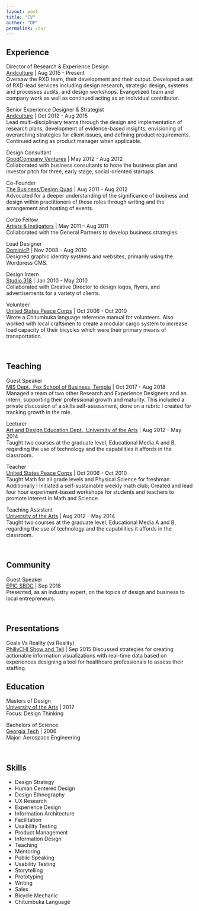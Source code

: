```yaml
---
layout: post
title: "CV"
author: "DP"
permalink: /cv/
---
```

<div class="col23">
  <h2>Experience</h2>
  <p><sans>Director of Research & Experience Design</sans> <br>
  <a href="http://andculture.com" title="Andculture's Homepage">Andculture</a> | Aug 2015 - Present <br>
  Oversaw the RXD team, their development and their output. Developed a set of RXD-lead services including design research, strategic design, systems and processes audits, and design workshops. Evangelized team and company work as well as continued acting as an individual contributor.</p>

  <p><sans>Senior Experience Designer & Strategist</sans> <br>
  <a href="http://andculture.com" title="Andculture's Homepage">Andculture</a> | Oct 2012 - Aug 2015 <br>
  Lead multi-disciplinary teams through the design and implementation of research plans, development of evidence-based insights, envisioning of overarching strategies for client issues, and defining product requirements. Continued acting as product manager when applicable. </p>

  <p><sans>Design Consultant</sans> <br>
  <a href="https://www.crunchbase.com/organization/goodcompany-ventures" title="GoodCompany Ventures' Crunchbase page">GoodCompany Ventures</a> | May 2012 - Aug 2012 <br>
  Collaborated with business consultants to hone the business plan and investor pitch for three, early stage,
social-oriented startups. </p>

  <p><sans>Co-Founder</sans> <br> 
  <a href="https://thebdq.wordpress.com" title="The BDQ's Homepage">The Business/Design Quad</a> | Aug 2011 –  Aug 2012 <br>
    Advocated for a deeper understanding of the significance of business and design within practitioners of those roles through writing and the arrangement and hosting of events. </p>

  <p><sans>Corzo Fellow</sans> <br> 
  <a href="https://www.fastcompany.com/3003867/how-marc-ecko-rebranding-venture-capital-artists-instigators" title="Fast Co. Article">Artists & Instigators</a> | May 2011 – Aug 2011 <br>
    Collaborated with the General Partners to develop business strategies. </p>
    
  <p><sans>Lead Designer</sans> <br> 
  <a href="https://dpresto.github.io" title="This same website">DominicP</a> | Nov 2008 - Aug 2010 <br>
    Designed graphic identity systems and websites, primarily using the Wordpress CMS.</p>

  <p><sans>Design Intern</sans> <br> 
  <a href="http://www.studio318.com" title="Studio 318's Homepage">Studio 318</a> | Jan 2010 - May 2010 <br>
    Collaborated with Creative Director to design logos, flyers, and advertisements for a variety of clients.</p>
    
  <p><sans>Volunteer</sans> <br> 
  <a href="https://www.peacecorps.gov" title="U.S. Peace Corps' Homepage">United States Peace Corps</a> | Oct 2006 - Oct 2010 <br>
    Wrote a Chitumbuka language reference manual for volunteers. Also worked with local craftsmen to create a modular cargo system to increase load capacity of their bicycles which were their primary means of transportation.</p>

<br>
  <h2>Teaching</h2>
  <p><sans>Guest Speaker</sans> <br>
  <a href="https://community.mis.temple.edu" title="Temple MIS Dept.'s Homepage">MIS Dept., Fox School of Business, Temple</a> | Oct 2017 -  Aug 2018 <br>
  Managed a team of two other Research and Experience Designers and an intern, supporting their professional growth and maturity. This included a private discussion of a skills self-assessment, done on a rubric I created for tracking growth in the role.</p>

  <p><sans>Lecturer</sans> <br> 
  <a href="https://www.uarts.edu" title="UArts' Homepage">Art and Design Education Dept., University of the Arts</a> | Aug 2012 – May 2014 <br>
    Taught two courses at the graduate level, Educational Media A and B, regarding the use of technology and the capabilities it affords in the classroom.</p>

  <p><sans>Teacher</sans> <br> 
  <a href="https://www.peacecorps.gov" title="U.S. Peace Corps' Homepage">United States Peace Corps</a> | Oct 2006 - Oct 2010 <br>
    Taught Math for all grade levels and Physical Science for freshman. Additionally I Initiated a self-sustainable weekly math club; Created and lead four hour experiment-based workshops for students and teachers to promote interest in Math and Science.</p>

  <p><sans>Teaching Assistant</sans> <br> 
  <a href="https://www.uarts.edu" title="UArts' Homepage">University of the Arts</a> | Aug 2012 – May 2014 <br>
    Taught two courses at the graduate level, Educational Media A and B, regarding the use of technology and the capabilities it affords in the classroom.</p>
<br>

  <h2>Community</h2>
    <p><sans>Guest Speaker</sans> <br> 
  <a href="https://sbdctech.com/EPIC/" title="EPIC's Homepage">EPIC SBDC</a> | Sep 2018 <br>
    Presented, as an industry expert, on the topics of design and business to local entrepreneurs.</p>
<br>
<h2>Presentations</h2>
<p><sans>Goals Vs Reality (vs Reality)</sans> <br>
  <a href="https://vimeo.com/145221080" title="Healthcare Analytics Dashbaord Design - PhillyChi 2015 Show and Tell
 Vimeo page">PhillyCHI Show and Tell</a> | Sep 2015
  Discussed strategies for creating actionable information visualizations with real-time data based on experiences designing a tool for healthcare professionals to assess their staffing.  
</div>

<div class="col3">
  <h2>Education</h2>
  <p><sans>Masters of Design</sans> <br>
  <a href="https://www.uarts.edu" title="UArts Homepage">University of the Arts</a> | 2012 <br>
  Focus: Design Thinking </p>
  
  <p><sans>Bachelors of Science</sans> <br>
  <a href="https://www.gatech.edu" title="Georgia Tech Hompage">Georgia Tech</a> | 2006 <br>
  Major: Aerospace Engineering </p>
<br>
  <h2>Skills</h2>
<ul>
  <li>Design Strategy</li>
  <li>Human Centered Design</li>
  <li>Design Ethnography</li>
  <li>UX Research</li>
  <li>Experience Design</li>
  <li>Information Architecture</li>
  <li>Facilitation</li>
  <li>Usaibility Testing</li>
  <li>Product Management</li>
  <li>Information Design</li>
  <li>Teaching</li>
  <li>Mentoring</li>
  <li>Public Speaking</li>
  <li>Usability Testing</li>
  <li>Storytelling</li>
  <li>Prototyping</li>
  <li>Writing</li>
  <li>Sales</li>
  <li>Bicycle Mechanic</li>
  <li>Chitumbuka Language</li>
</ul>
</div>
 
